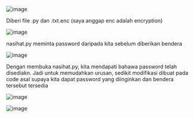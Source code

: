 ![image](https://github.com/6D756E6972/3108CTF/assets/129729880/fdf7c2a4-3782-44b1-9bb5-78c942d10921)

Diberi file .py dan .txt.enc (saya anggap enc adalah encryption)

![image](https://github.com/6D756E6972/3108CTF/assets/129729880/17de72f3-1ec5-409c-acf7-023a2f848164)

nasihat.py meminta password daripada kita sebelum diberikan bendera

![image](https://github.com/6D756E6972/3108CTF/assets/129729880/c41bb729-e29e-4425-a1d1-28ea270b2b11)

Dengan membuka nasihat.py, kita mendapati bahawa password telah disediakn. Jadi untuk memudahkan urusan, sedikit modifikasi dibuat pada code asal supaya kita dapat password yang diinginkan dan bendera tersebut tersedia

![image](https://github.com/6D756E6972/3108CTF/assets/129729880/db3eb7ed-4bc3-4283-9176-fb297341d3d0)

![image](https://github.com/6D756E6972/3108CTF/assets/129729880/7618d5a0-2e02-46c5-b8d9-308bf2d8b432)

